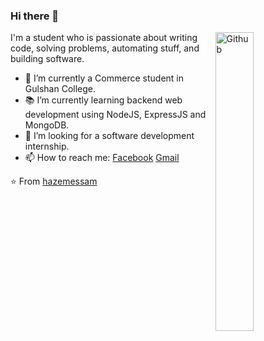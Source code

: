 ### Hi there 👋

<img width="35%" align="right" alt="Github" src="https://user-images.githubusercontent.com/48678280/88862734-4903af80-d201-11ea-968b-9c939d88a37c.gif" />

I'm a  student who is passionate about writing code, solving problems, automating stuff, and building software.

- 🔭 I’m currently a Commerce student in Gulshan College.
- 📚 I’m currently learning  backend web development using NodeJS, ExpressJS and MongoDB.
- 👯 I’m looking for a software development internship. 
- 📫 How to reach me: [Facebook](https://www.facebook.com/muzammil.memon.58910) [Gmail](mailto:malikkath78@gmail.com)

⭐️ From [hazemessam](https://github.com/hazemessam)

